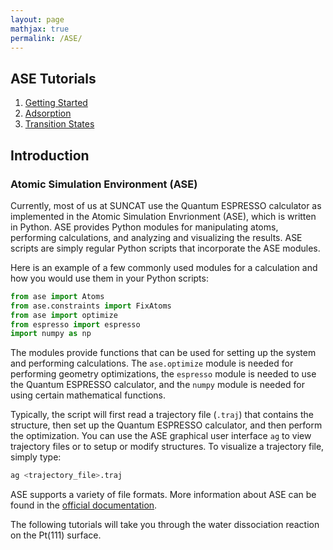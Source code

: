 ```yaml
---
layout: page
mathjax: true
permalink: /ASE/
---
```


## ASE Tutorials
1. [Getting Started](Getting_Started/)
2. [Adsorption](Adsorption/)
3. [Transition States](Transition_States/)

## Introduction

### Atomic Simulation Environment (ASE)
Currently, most of us at SUNCAT use the Quantum ESPRESSO calculator as implemented in the Atomic Simulation Envrionment (ASE), which is written in Python. ASE provides Python modules for manipulating atoms, performing calculations, and analyzing and visualizing the results. ASE scripts are simply regular Python scripts that incorporate the ASE modules. 

Here is an example of a few commonly used modules for a calculation and how you would use them in your Python scripts:

```python
from ase import Atoms
from ase.constraints import FixAtoms
from ase import optimize
from espresso import espresso
import numpy as np
```

The modules provide functions that can be used for setting up the system and performing calculations. The `ase.optimize` module is needed for performing geometry optimizations, the `espresso` module is needed to use the Quantum ESPRESSO calculator, and the `numpy` module is needed for using certain mathematical functions.

Typically, the script will first read a trajectory file (`.traj`) that contains the structure, then set up the Quantum ESPRESSO calculator, and then perform the optimization. You can use the ASE graphical user interface `ag` to view trajectory files or to setup or modify structures. To visualize a trajectory file, simply type:

```bash
ag <trajectory_file>.traj
```

ASE supports a variety of file formats. More information about ASE can be found in the [official documentation](https://wiki.fysik.dtu.dk/ase/ase/ase.html).


The following tutorials will take you through the water dissociation reaction on the Pt(111) surface.
